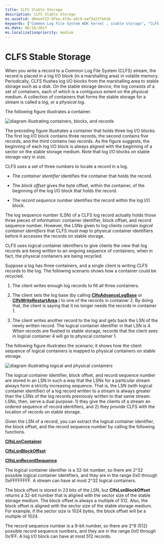 ```yaml
---
title: CLFS Stable Storage
description: CLFS Stable Storage
ms.assetid: d0ee4f22-9fba-47da-a9c9-eaf3a21feb36
keywords: ["Common Log File System WDK kernel , stable storage", "CLFS WDK kernel , stable storage", "stable storage WDK CLFS", "storage WDK CLFS", "containers WDK CLFS", "logical containers WDK CLFS", "physical containers WDK CLFS", "log I/O blocks WDK CLFS", "blocks WDK CLFS", "block offsets WDK CLFS", "logs WDK CLFS", "physical logs WDK CLFS", "container identifiers WDK CLFS", "record sequence numbers WDK CLFS"]
ms.date: 06/16/2017
ms.localizationpriority: medium
---
```


# CLFS Stable Storage





When you write a record to a Common Log File System (CLFS) stream, the record is placed in a log I/O block (in a marshalling area) in volatile memory. Periodically, CLFS flushes log I/O blocks from the marshalling area to stable storage such as a disk. On the stable storage device, the log consists of a set of containers, each of which is a contiguous extent on the physical medium. A collection of containers that forms the stable storage for a stream is called a *log*, or a *physical log*.

The following figure illustrates a container.

![diagram illustrating containers, blocks, and records](images/clfscontainers.gif)

The preceding figure illustrates a container that holds three log I/O blocks. The first log I/O block contains three records, the second contains five records, and the third contains two records. As the figure suggests, the beginning of each log I/O block is always aligned with the beginning of a sector on the stable storage medium. Note that log I/O blocks on stable storage vary in size.

CLFS uses a set of three numbers to locate a record in a log.

-   The *container identifier* identifies the container that holds the record.

-   The *block offset* gives the byte offset, within the container, of the beginning of the log I/O block that holds the record.

-   The *record sequence* number identifies the record within the log I/O block.

The log sequence number (LSN) of a CLFS log record actually holds those three pieces of information: container identifier, block offset, and record sequence number. However, the LSNs given to log clients contain *logical container identifiers* that CLFS must map to physical container identifiers before it accesses the records on stable storage.

CLFS uses logical container identifiers to give clients the view that log records are being written to an ongoing sequence of containers, when in fact, the physical containers are being recycled.

Suppose a log has three containers, and a single client is writing CLFS records to the log. The following scenario shows how a container could be recycled.

1.  The client writes enough log records to fill all three containers.

2.  The client sets the log base (by calling [**ClfsAdvanceLogBase**](https://docs.microsoft.com/windows-hardware/drivers/ddi/content/wdm/nf-wdm-clfsadvancelogbase) or [**ClfsWriteRestartArea**](https://docs.microsoft.com/windows-hardware/drivers/ddi/content/wdm/nf-wdm-clfswriterestartarea).) to one of the records in container 2. By doing that, the client is saying that it no longer needs the records in container 1.

3.  The client writes another record to the log and gets back the LSN of the newly written record. The logical container identifier in that LSN is 4. When records are flushed to stable storage, records that the client sees in logical container 4 will go to physical container 1.

The following figure illustrates the scenario; it shows how the client sequence of logical containers is mapped to physical containers on stable storage.

![diagram illustrating logical and physical containers](images/clfslogicalcontainers.gif)

The logical container identifier, block offset, and record sequence number are stored in an LSN in such a way that the LSNs for a particular stream always form a strictly increasing sequence. That is, the LSN (with logical container identifier) of a log record written to a stream is always greater than the LSNs of the log records previously written to that same stream. LSNs, then, serve a dual purpose: 1) they give the clients of a stream an ordered sequence of record identifiers, and 2) they provide CLFS with the location of records on stable storage.

Given the LSN of a record, you can extract the logical container identifier, the block offset, and the record sequence number by calling the following functions.

[**ClfsLsnContainer**](https://docs.microsoft.com/windows-hardware/drivers/ddi/content/wdm/nf-wdm-clfslsncontainer)

[**ClfsLsnBlockOffset**](https://docs.microsoft.com/windows-hardware/drivers/ddi/content/wdm/nf-wdm-clfslsnblockoffset)

[**ClfsLsnRecordSequence**](https://docs.microsoft.com/windows-hardware/drivers/ddi/content/wdm/nf-wdm-clfslsnrecordsequence)

The logical container identifier is a 32-bit number, so there are 2^32 possible logical container identifiers, and they are in the range 0x0 through 0xFFFFFFFF. A stream can have at most 2^32 logical containers.

The block offset is stored in 23 bits of the LSN, but **ClfsLsnBlockOffset** returns a 32-bit number that is aligned with the sector size of the stable storage medium. The block offset is always a multiple of 512. Also, the block offset is aligned with the sector size of the stable storage medium. For example, if the sector size is 1024 bytes, the block offset will be a multiple of 1024.

The record sequence number is a 9-bit number, so there are 2^9 (512) possible record sequence numbers, and they are in the range 0x0 through 0x1FF. A log I/O block can have at most 512 records.

 

 




